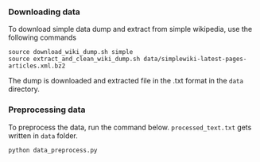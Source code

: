 ### Downloading data
To download simple data dump and extract from simple wikipedia, use the following commands

```
source download_wiki_dump.sh simple
source extract_and_clean_wiki_dump.sh data/simplewiki-latest-pages-articles.xml.bz2
```
The dump is downloaded and extracted file in the .txt format in the ```data``` directory.

### Preprocessing data
To preprocess the data, run the command below. ```processed_text.txt``` gets written in ```data``` folder. 
```
python data_preprocess.py
```

